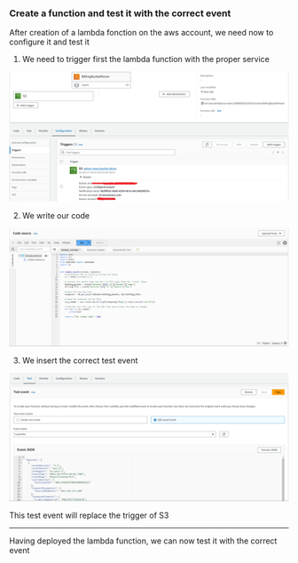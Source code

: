 ### Create a function and test it with the correct event


After creation of a lambda fonction on the aws account, we need now to configure it and test it


1. We need to trigger first the lambda function with the proper service

![trigger](/image/trigger%20S3.png)


2. We write our code

![code](/image/Code%20lambda.png)


3. We insert the correct test event

![test event](/image/test%20event.png)

This test event will replace the trigger of S3 

---

Having deployed the lambda function, we can now test it with the correct event
